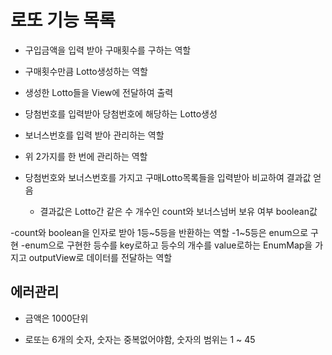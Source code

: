 # 로또 기능 목록

- 구입금액을 입력 받아 구매횟수를 구하는 역할
- 구매횟수만큼 Lotto생성하는 역할
- 생성한 Lotto들을 View에 전달하여 출력

- 당첨번호를 입력받아 당첨번호에 해당하는 Lotto생성
- 보너스번호를 입력 받아 관리하는 역할
- 위 2가지를 한 번에 관리하는 역할
- 당첨번호와 보너스번호를 가지고 구매Lotto목록들을 입력받아 비교하여 결과값 얻음
  - 결과값은 Lotto간 같은 수 개수인 count와 보너스넘버 보유 여부 boolean값

-count와 boolean을 인자로 받아 1등~5등을 반환하는 역할
 -1~5등은 enum으로 구현
-enum으로 구현한 등수를 key로하고 등수의 개수를 value로하는 EnumMap을 가지고 outputView로 데이터를 전달하는 역할

## 에러관리

- 금액은 1000단위

- 로또는 6개의 숫자, 숫자는 중복없어야함, 숫자의 범위는 1 ~ 45

